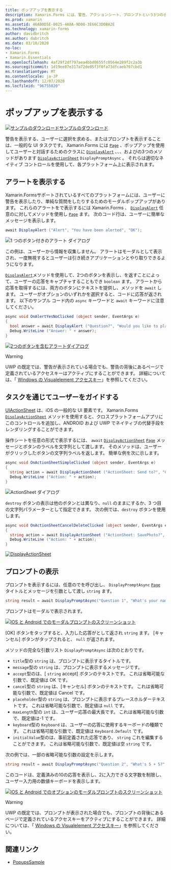 ```yaml
---
title: ポップアップを表示する
description: Xamarin.Forms には、警告、アクションシート、プロンプトという3つのポップアップに似たユーザーインターフェイス要素が用意されています。 この記事では、アラート、アクションシート、およびプロンプト Api を使用して、ユーザーに簡単な質問をするダイアログボックスを表示したり、ユーザーにタスクを案内したり、プロンプトを表示したりする方法について説明します。
ms.prod: xamarin
ms.assetid: 46AB0D5E-0025-4A8A-9D00-3E66C3D0BA2E
ms.technology: xamarin-forms
author: davidbritch
ms.author: dabritch
ms.date: 03/10/2020
no-loc:
- Xamarin.Forms
- Xamarin.Essentials
ms.openlocfilehash: 4af29f2df797aea4bbd0655fc0564e289f2c2a3b
ms.sourcegitcommit: 1d19ee87e317a72de05f3f0fa73dfcaeb767cbd1
ms.translationtype: MT
ms.contentlocale: ja-JP
ms.lasthandoff: 12/07/2020
ms.locfileid: "96755020"
---
```

# <a name="display-pop-ups"></a>ポップアップを表示する

[![サンプルのダウンロード](~/media/shared/download.png)サンプルのダウンロード](/samples/xamarin/xamarin-forms-samples/navigation-pop-ups)

警告を表示する、ユーザーに選択を求める、またはプロンプトを表示することは、一般的な UI タスクです。 Xamarin.Forms には [`Page`](xref:Xamarin.Forms.Page) 、ポップアップを使用してユーザーと対話するためのクラスに [`DisplayAlert`](xref:Xamarin.Forms.Page.DisplayAlert*) 、、、およびの3つのメソッドがあります [`DisplayActionSheet`](xref:Xamarin.Forms.Page.DisplayActionSheet*) `DisplayPromptAsync` 。 それらは適切なネイティブ コントロールを使用して、各プラットフォーム上に表示されます。

## <a name="display-an-alert"></a>アラートを表示する

Xamarin.Formsサポートされているすべてのプラットフォームには、ユーザーに警告を表示したり、単純な質問をしたりするためのモーダルポップアップがあります。 これらのアラートをで表示するには Xamarin.Forms 、 [`DisplayAlert`](xref:Xamarin.Forms.Page.DisplayAlert*) 任意のに対してメソッドを使用し [`Page`](xref:Xamarin.Forms.Page) ます。 次のコード行は、ユーザーに簡単なメッセージを表示します。

```csharp
await DisplayAlert ("Alert", "You have been alerted", "OK");
```

![1 つのボタン付きのアラート ダイアログ](pop-ups-images/alert.png)

この例は、ユーザーから情報を収集しません。 アラートはモーダルとして表示され、一度無視するとユーザーは引き続きアプリケーションとやり取りできるようになります。

[`DisplayAlert`](xref:Xamarin.Forms.Page.DisplayAlert*)メソッドを使用して、2つのボタンを表示し、を返すことによって、ユーザーの応答をキャプチャすることもでき `boolean` ます。 アラートから応答を取得するには、両方のボタンにテキストを提供し、メソッドを `await` します。 ユーザーがオプションのいずれかを選択すると、コードに応答が返されます。 以下のサンプル コード内の `async` キーワードと `await` キーワードに注意してください。

```csharp
async void OnAlertYesNoClicked (object sender, EventArgs e)
{
  bool answer = await DisplayAlert ("Question?", "Would you like to play a game", "Yes", "No");
  Debug.WriteLine ("Answer: " + answer);
}
```

[![2つのボタンを含むアラートダイアログ](pop-ups-images/alert2-sml.png)](pop-ups-images/alert2.png#lightbox)

> [!WARNING]
> UWP の既定では、警告が表示されている場合でも、警告の背後にあるページで定義されているアクセスキーはアクティブにすることができます。 詳細については、「 [Windows の Visualelement アクセスキー](~/xamarin-forms/platform/windows/visualelement-access-keys.md)」を参照してください。

## <a name="guide-users-through-tasks"></a>タスクを通じてユーザーをガイドする

[UIActionSheet](https://developer.apple.com/library/ios/documentation/uikit/reference/uiactionsheet_class/Reference/Reference.html) は、iOS の一般的な UI 要素です。 Xamarin.Forms [`DisplayActionSheet`](xref:Xamarin.Forms.Page.DisplayActionSheet*) メソッドを使用すると、クロスプラットフォームアプリにこのコントロールを追加し、ANDROID および UWP でネイティブの代替手段をレンダリングすることができます。

操作シートを任意の形式で表示するには、 `await` [`DisplayActionSheet`](xref:Xamarin.Forms.Page.DisplayActionSheet*) [`Page`](xref:Xamarin.Forms.Page) メッセージとボタンのラベルを文字列として渡します。 そのメソッドは、ユーザーがクリックしたボタンの文字列ラベルを返します。 簡単な例を次に示します。

```csharp
async void OnActionSheetSimpleClicked (object sender, EventArgs e)
{
  string action = await DisplayActionSheet ("ActionSheet: Send to?", "Cancel", null, "Email", "Twitter", "Facebook");
  Debug.WriteLine ("Action: " + action);
}
```

![ActionSheet ダイアログ](pop-ups-images/action.png)

`destroy` ボタンの表示は他のボタンとは異なり、`null` のままにするか、3 つ目の文字列パラメーターとして指定できます。 次の例では、`destroy` ボタンを使用します。

```csharp
async void OnActionSheetCancelDeleteClicked (object sender, EventArgs e)
{
  string action = await DisplayActionSheet ("ActionSheet: SavePhoto?", "Cancel", "Delete", "Photo Roll", "Email");
  Debug.WriteLine ("Action: " + action);
}
```

[![DisplayActionSheet](pop-ups-images/action2-sml.png "[破棄] ボタンがある操作シートダイアログ")](pop-ups-images/action2.png#lightbox "[破棄] ボタンがある操作シートダイアログ")

## <a name="display-a-prompt"></a>プロンプトの表示

プロンプトを表示するには、任意のでを呼び出し、 `DisplayPromptAsync` [`Page`](xref:Xamarin.Forms.Page) タイトルとメッセージを引数として渡し `string` ます。

```csharp
string result = await DisplayPromptAsync("Question 1", "What's your name?");
```

プロンプトはモーダルで表示されます。

[![IOS と Android でのモーダルプロンプトのスクリーンショット](pop-ups-images/simple-prompt.png "モーダルプロンプト")](pop-ups-images/simple-prompt-large.png#lightbox "モーダルプロンプト")

[OK] ボタンをタップすると、入力した応答がとして返され `string` ます。 [キャンセル] ボタンがタップされると、 `null` が返されます。

メソッドの完全な引数リスト `DisplayPromptAsync` は次のとおりです。

- `title`型の `string` は、プロンプトに表示するタイトルです。
- `message`型の `string` は、プロンプトに表示するメッセージです。
- `accept`型のは、[ `string` accept] ボタンのテキストです。 これは省略可能な引数で、既定値は OK です。
- `cancel`型の `string` は、[キャンセル] ボタンのテキストです。 これは省略可能な引数で、既定値は Cancel です。
- `placeholder`型の `string` は、プロンプトに表示するプレースホルダーテキストです。 これは省略可能な引数で、既定値は `null` です。
- `maxLength`型の `int` は、ユーザー応答の最大長です。 これは省略可能な引数で、既定値は-1 です。
- `keyboard`型の `Keyboard` は、ユーザーの応答に使用するキーボードの種類です。 これは省略可能な引数で、既定値は `Keyboard.Default` です。
- `initialValue`型のは、事前定義された応答であり、 `string` これを編集することができます。 これは省略可能な引数で、既定値は空 `string` です。

次の例では、一部の省略可能な引数の設定を示します。

```csharp
string result = await DisplayPromptAsync("Question 2", "What's 5 + 5?", initialValue: "10", maxLength: 2, keyboard: Keyboard.Numeric);
```

このコードは、定義済みの10の応答を表示し、2に入力できる文字数を制限し、ユーザー入力用の数値キーボードを表示します。

[![IOS と Android でのオプションのモーダルプロンプトのスクリーンショット](pop-ups-images/keyboard-prompt.png "モーダルプロンプト")](pop-ups-images/keyboard-prompt-large.png#lightbox "モーダルプロンプト")

> [!WARNING]
> UWP の既定では、プロンプトが表示された場合でも、プロンプトの背後にあるページで定義されているアクセスキーをアクティブにすることができます。 詳細については、「 [Windows の Visualelement アクセスキー](~/xamarin-forms/platform/windows/visualelement-access-keys.md)」を参照してください。

## <a name="related-links"></a>関連リンク

- [PopupsSample](/samples/xamarin/xamarin-forms-samples/navigation-pop-ups)
